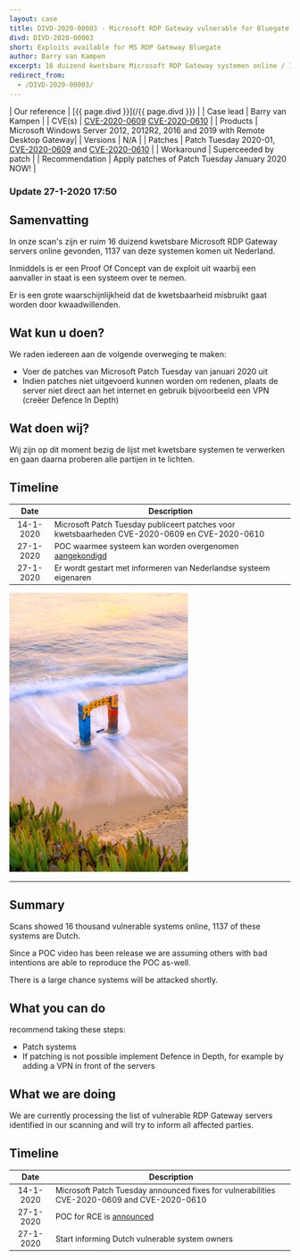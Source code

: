 ```yaml
---
layout: case
title: DIVD-2020-00003 - Microsoft RDP Gateway vulnerable for Bluegate RCE 
divd: DIVD-2020-00003
short: Exploits available for MS RDP Gateway Bluegate
author: Barry van Kampen
excerpt: 16 duizend kwetsbare Microsoft RDP Gateway systemen online / 16 thousand vulnerable Microsoft RDP Gateway systemen online
redirect_from:
  - /DIVD-2020-00003/
---
```


| Our reference | [{{ page.divd }}](/{{ page.divd }}) |
| Case lead | Barry van Kampen |
| CVE(s) | [CVE-2020-0609](https://cve.mitre.org/cgi-bin/cvename.cgi?name=CVE-CVE-2020-0609) [CVE-2020-0610](https://cve.mitre.org/cgi-bin/cvename.cgi?name=CVE-CVE-2020-0610) |
| Products | Microsoft Windows Server 2012, 2012R2, 2016 and 2019 with Remote Desktop Gateway|
| Versions | N/A |
| Patches | Patch Tuesday 2020-01, [CVE-2020-0609](https://portal.msrc.microsoft.com/en-US/security-guidance/advisory/CVE-2020-0609) and [CVE-2020-0610](https://portal.msrc.microsoft.com/en-US/security-guidance/advisory/CVE-2020-0610) |
| Workaround | Superceeded by patch |
| Recommendation | Apply patches of Patch Tuesday January 2020 NOW! |

### Update 27-1-2020 17:50

## Samenvatting

In onze scan's zijn er ruim 16 duizend kwetsbare Microsoft RDP Gateway servers online gevonden, 1137 van deze systemen komen uit Nederland.

Inmiddels is er een Proof Of Concept van de exploit uit waarbij een aanvaller in staat is een systeem over te nemen.

Er is een grote waarschijnlijkheid dat de kwetsbaarheid misbruikt gaat worden door kwaadwillenden.

## Wat kun u doen?

We raden iedereen aan de volgende overweging te maken:
* Voer de patches van Microsoft Patch Tuesday van januari 2020 uit
* Indien patches niet uitgevoerd kunnen worden om redenen, plaats de server niet direct aan het internet en gebruik bijvoorbeeld een VPN (creëer Defence In Depth)

## Wat doen wij?

Wij zijn op dit moment bezig de lijst met kwetsbare systemen te verwerken en gaan daarna proberen alle partijen in te lichten.

## Timeline

| Date  | Description |
|:-----:|-------------|
| 14-1-2020 | Microsoft Patch Tuesday publiceert patches voor kwetsbaarheden CVE-2020-0609 en CVE-2020-0610|
| 27-1-2020 | POC waarmee systeem kan worden overgenomen [aangekondigd](https://twitter.com/layle_ctf/status/1221514332049113095) |
| 27-1-2020 | Er wordt gestart met informeren van Nederlandse systeem eigenaren |

![A picture of a a blue and red gate in the sea](/assets/images/bluegate_small.png "Image copyright Scopio")

<hr>

## Summary

Scans showed 16 thousand vulnerable systems online, 1137 of these systems are Dutch.

Since a POC video has been release we are assuming others with bad intentions are able to reproduce the POC as-well.

There is a large chance systems will be attacked shortly.

## What you can do

recommend taking these steps:
* Patch systems
* If patching is not possible implement Defence in Depth, for example by adding a VPN in front of the servers

## What we are doing

We are currently processing the list of vulnerable RDP Gateway servers identified in our scanning and will try to inform all affected parties.

## Timeline

| Date  | Description |
|:-----:|-------------|
| 14-1-2020 | Microsoft Patch Tuesday announced fixes for vulnerabilities CVE-2020-0609 and CVE-2020-0610 |
| 27-1-2020 | POC for RCE is [announced](https://twitter.com/layle_ctf/status/1221514332049113095) |
| 27-1-2020 | Start informing Dutch vulnerable system owners |

